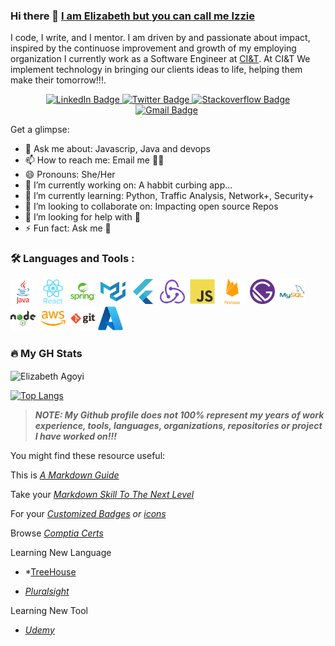 ### Hi there 👋 [I am Elizabeth but you can call me Izzie](https://github.com/proxybee/profile)

I code, I write, and I mentor.
I am driven by and passionate about impact, inspired by the continuose improvement and growth of my employing organization
I currently work as a Software Engineer at [CI&T](https://ciandt.com/us/en-us). At CI&T We implement technology in bringing our clients ideas to life, helping them make their tomorrow!!!.

<div align="center" id="badges">
  <a href="https://www.linkedin.com/in/ellzabethagoyi/">
    <img src="https://img.shields.io/badge/LinkedIn-blue?style=for-the-badge&logo=linkedin&logoColor=white" alt="LinkedIn Badge"/>
  </a>
  <a href="https://twitter.com/proxybees">
    <img src="https://img.shields.io/badge/Twitter-blue?style=for-the-badge&logo=twitter&logoColor=white" alt="Twitter Badge"/>
  </a>
  <a href="https://stackoverflow.com/users/12561599/elizabeth">
    <img src="https://img.shields.io/badge/Stackoverflow-blue?style=for-the-badge&logo=stackoverflow&logoColor=white" alt="Stackoverflow Badge"/>
  </a>
</div>


<div align="center">
    <a href="mailto:elizabethagoyi2@gmail.com"><img src="https://img.shields.io/badge/Elizabeth%20Agoyi-fff?style=plastic&amp;labelColor=fff&amp;logo=Gmail&amp;link=mailto:elizabethagoyi2@gmail.com" alt="Gmail Badge"></a>
    <img src="https://komarev.com/ghpvc/?username=proxybee&style=flat-square&color=blue" alt=""/>
</div>

Get a glimpse:

- 💬 Ask me about: Javascrip, Java and devops
- 📫 How to reach me: Email me 🙋‍♀️
- 😄 Pronouns: She/Her
- 🔭 I’m currently working on: A habbit curbing app...
- 🌱 I’m currently learning: Python, Traffic Analysis, Network+, Security+
- 👯 I’m looking to collaborate on: Impacting open source Repos
- 🤔 I’m looking for help with 🤔
- ⚡ Fun fact: Ask me 🤣

### :hammer_and_wrench: Languages and Tools :
<div>
  <img src="https://github.com/devicons/devicon/blob/master/icons/java/java-original-wordmark.svg" title="Java" alt="Java" width="40" height="40"/>&nbsp;
  <img src="https://github.com/devicons/devicon/blob/master/icons/react/react-original-wordmark.svg" title="React" alt="React" width="40" height="40"/>&nbsp;
  <img src="https://github.com/devicons/devicon/blob/master/icons/spring/spring-original-wordmark.svg" title="Spring" alt="Spring" width="40" height="40"/>&nbsp;
  <img src="https://github.com/devicons/devicon/blob/master/icons/materialui/materialui-original.svg" title="Material UI" alt="Material UI" width="40" height="40"/>&nbsp;
  <img src="https://github.com/devicons/devicon/blob/master/icons/flutter/flutter-original.svg" title="Flutter" alt="Flutter" width="40" height="40"/>&nbsp;
  <img src="https://github.com/devicons/devicon/blob/master/icons/redux/redux-original.svg" title="Redux" alt="Redux " width="40" height="40"/>&nbsp;
  <img src="https://github.com/devicons/devicon/blob/master/icons/javascript/javascript-original.svg" title="JavaScript" alt="JavaScript" width="40" height="40"/>&nbsp;
  <img src="https://github.com/devicons/devicon/blob/master/icons/firebase/firebase-plain-wordmark.svg" title="Firebase" alt="Firebase" width="40" height="40"/>&nbsp;
  <img src="https://github.com/devicons/devicon/blob/master/icons/gatsby/gatsby-original.svg" title="Gatsby"  alt="Gatsby" width="40" height="40"/>&nbsp;
  <img src="https://github.com/devicons/devicon/blob/master/icons/mysql/mysql-original-wordmark.svg" title="MySQL"  alt="MySQL" width="40" height="40"/>&nbsp;
  <img src="https://github.com/devicons/devicon/blob/master/icons/nodejs/nodejs-original-wordmark.svg" title="NodeJS" alt="NodeJS" width="40" height="40"/>&nbsp;
  <img src="https://github.com/devicons/devicon/blob/master/icons/amazonwebservices/amazonwebservices-plain-wordmark.svg" title="AWS" alt="AWS" width="40" height="40"/>&nbsp;
  <img src="https://github.com/devicons/devicon/blob/master/icons/git/git-original-wordmark.svg" title="Git" **alt="Git" width="40" height="40"/>
<img src="https://github.com/devicons/devicon/blob/master/icons/azure/azure-original.svg" title="Azure" **alt="Azure" width="40" height="40"/>
</div>

### :fire: My GH Stats

<p><img align="center" src="https://github-readme-streak-stats.herokuapp.com/?user=proxybee&&theme=tokyonight" alt="Elizabeth Agoyi" /></p>

<!-- [![Proxybee GitHub stats](https://github-readme-stats.vercel.app/api?username=proxybee&count_private=true&show_icons=true&theme=tokyonight&hide_border=true)](#!) -->


[![Top Langs](https://github-readme-stats.vercel.app/api/top-langs/?username=proxybee&layout=compact&theme=tokyonight)](https://github.com/anuraghazra/github-readme-stats)




<!--
**proxybee/proxybee** is a ✨ _special_ ✨ repository because its `README.md` (this file) appears on your GitHub profile.

Here are some ideas to get you started:

- 🔭 I’m currently working on ...
- 🌱 I’m currently learning ...
- 👯 I’m looking to collaborate on ...
- 🤔 I’m looking for help with ...
- 💬 Ask me about ...
- 📫 How to reach me: ...
- 😄 Pronouns: ...
- ⚡ Fun fact: ...
-->
><em><strong>NOTE: My Github profile does not 100% represent my years of work experience, tools, languages, organizations, repositories or project I have worked on!!!</strong></em>

You might find these resource useful:

This is *[A Markdown Guide](https://www.markdownguide.org)*

Take your *[Markdown Skill To The Next Level](https://www.markdownguide.org)*

For your *[Customized Badges](https://forthebadge.com/) or [icons](https://img.shields.io)*

Browse *[Comptia Certs](https://www.comptia.org/certifications)*

Learning New Language 
* *[TreeHouse](https://teamtreehouse.com/)

* *[Pluralsight](https://www.pluralsight.com/)*

Learning New Tool
* *[Udemy](https://www.udemy.com/)*
